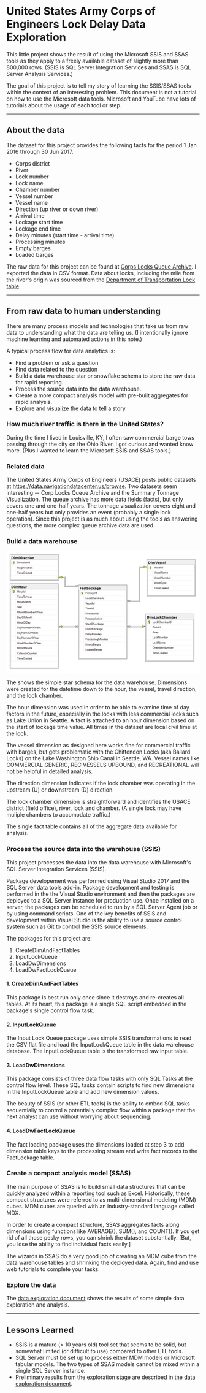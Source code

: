 # United States Army Corps of Engineers Lock Delay Data Exploration

This little project shows the result of 
using the Microsoft SSIS and SSAS
tools as they apply to a freely available dataset of slightly
more than 800,000 rows. (SSIS is SQL Server Integration Services and SSAS is
SQL Server Analysis Services.)

The goal of this project is to tell my story of learning the SSIS/SSAS
tools within the context of an interesting problem. This document is not 
a tutorial on how to use the Microsoft data tools. Microsoft and YouTube 
have lots of tutorials about the usage of each tool or step.

--------------------------------------------
## About the data

The dataset for this project provides the following facts for the period 1 Jan 2016
through 30 Jun 2017.
- Corps district
- River
- Lock number
- Lock name
- Chamber number
- Vessel number
- Vessel name
- Direction (up river or down river)
- Arrival time
- Lockage start time
- Lockage end time
- Delay minutes (start time - arrival time)
- Processing minutes
- Empty barges
- Loaded barges

The raw data for this project can be found at 
[Corps Locks Queue Archive](https://data.navigationdatacenter.us/Locks/Corps-Locks-Queue-Archive/nfqq-pxqr).
I exported the data in CSV format. Data about locks, including
the mile from the river's origin was sourced from 
the [Department of Transportation Lock table](http://osav-usdot.opendata.arcgis.com/datasets/0b0cbeb8189a4cc39f57782da7a90e77_0).

---------------------------------------
## From raw data to human understanding
There are many process models and technologies that 
take us from raw data to understanding what the data are telling us. (I 
intentionally ignore machine learning and automated actions in this note.)

A typical process flow for data analytics is:
- Find a problem or ask a question
- Find data related to the question
- Build a data warehouse star or snowflake schema to store the raw data for rapid reporting.
- Process the source data into the data warehouse.
- Create a more compact analysis model with pre-built aggregates for rapid analysis.
- Explore and visualize the data to tell a story.

### How much river traffic is there in the United States?

During the time I lived in Louisville, KY, I often saw commercial barge
tows passing through the city on the Ohio River. I got curious and wanted
know more. (Plus I wanted to learn the Microsoft SSIS and SSAS tools.)

### Related data

The United States Army Corps of Engineers (USACE) posts public datasets
at https://data.navigationdatacenter.us/browse. Two datasets seem
interesting -- Corp Locks Queue Archive and the Summary Tonnage
Visualization. The queue archive has more data fields (facts), but only
covers one and one-half years. The tonnage visualization covers eight 
and one-half years but only provides an event (probably a single lock 
operation). Since this project is as much about using the tools as 
answering questions, the more complex queue archive data are used.

### Build a data warehouse

![database diagram](img/star.png) 

The shows the simple star schema for the data warehouse. 
Dimensions were created for the datetime down to the hour,
the vessel, travel direction, and the lock chamber.

The hour dimension was used in order to be able to 
examine time of day factors in the future, especially in the locks with 
less commercial locks such as Lake Union in Seattle. A fact 
is attached to an hour dimension based on the start of
lockage time value. All times in the dataset are local
civil time at the lock.

The vessel dimension as designed here works fine for 
commercial traffic with barges, but gets problematic with
the Chittendon Locks (aka Ballard Locks) on the Lake 
Washington Ship Canal in Seattle, WA. Vessel names like 
COMMERCIAL GENERIC, REC VESSELS UPBOUND, and RECREATIONAL
will not be helpful in detailed analysis.

The direction dimension indicates if the lock chamber was
operating in the upstream (U) or downstream (D) direction.

The lock chamber dimension is straightforward and identifies
the USACE district (field office), river, lock and chamber.
(A single lock may have muliple chambers to accomodate
traffic.)

The single fact table contains all of the aggregate data
available for analysis.

### Process the source data into the warehouse (SSIS)

This project processes the data into the data warehouse with
Microsoft's SQL Server Integration Services (SSIS).

Package developement was performed using Visual Studio 2017 and the 
SQL Server data tools add-in. Package development and testing is
performed in the the Visual Studio environment and then the 
packages are deployed to a SQL Server instance for production use.
Once installed on a server, the packages can be scheduled to run
by a SQL Server Agent job or by using command scripts. One of the
key benefits of SSIS and development within Visual Studio is the
ability to use a source control system such as Git to control the 
SSIS source elements.

The packages for this project are:
1. CreateDimAndFactTables
2. InputLockQueue
3. LoadDwDimensions
4. LoadDwFactLockQueue

#### 1. CreateDimAndFactTables

This package is best run only once since it destroys and 
re-creates all tables. At its heart, this package is a single
SQL script embedded in the package's single control flow task.

#### 2. InputLockQueue

The Input Lock Queue package uses simple SSIS transformations to 
read the CSV flat file and load the InputLockQueue table in the
data warehouse database. The InputLockQueue table is the
transformed raw input table.

#### 3. LoadDwDimensions

This package consists of three data flow tasks with only SQL Tasks 
at the control flow level. These SQL tasks contain scripts to find 
new dimensions in the InputLockQueue table and add new dimension values.

The beauty of SSIS (or other ETL tools) is the ability to embed SQL tasks
sequentially to control a potentially complex flow within a package that
the next analyst can use without worrying about sequencing.

#### 4. LoadDwFactLockQueue

The fact loading package uses the dimensions loaded at step 3 to add
dimension table keys to the processing stream and write fact records
to the FactLockage table.

### Create a compact analysis model (SSAS)

The main purpose of SSAS is to build small data structures that can
be quickly analyzed within a reporting tool such as Excel. Historically,
these compact structures were referred to as multi-dimensional modeling 
(MDM) cubes. MDM cubes are queried with an industry-standard language 
called MDX.

In order to create a compact structure, SSAS aggregates facts along dimensions 
using functions like AVERAGE(), SUM(), and COUNT(). If you get rid of all
those pesky rows, you can shrink the dataset substantially. [But, you lose 
the ability to find individual facts easily.]

The wizards in SSAS do a very good job of creating an MDM cube from the
data warehouse tables and shrinking the deployed data. Again, find and use
web tutorials to complete your tasks.

### Explore the data

The [data exploration document](outputDocs/Explore.pdf) shows the results
of some simple data exploration and analysis.

-------------------------------
## Lessons Learned

- SSIS is a mature (> 10 years old) tool set that seems to be solid, but somewhat limited (or difficult to use) compared to other ETL tools.
- SQL Server must be set up to process either MDM models or Microsoft tabular models. The two types of SSAS models cannot be mixed within a single SQL Server instance.
- Preliminary results from the exploration stage are described in the [data exploration document](outputDocs/Explore.pdf).


